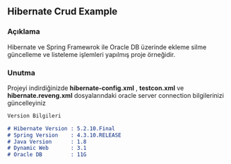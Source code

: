 ## Hibernate Crud Example



### Açıklama

Hibernate ve Spring Framewrok ile Oracle DB üzerinde ekleme silme güncelleme ve listeleme işlemleri yapılmış proje örneğidir.

### Unutma
Projeyi indirdiğinizde **hibernate-config.xml** , **testcon.xml**  ve **hibernate.reveng.xml** dosyalarındaki oracle server connection bilgilerinizi güncelleyiniz


```markdown
Version Bilgileri

# Hibernate Version : 5.2.10.Final
# Spring Version    : 4.3.10.RELEASE
# Java Version      : 1.8 
# Dynamic Web       : 3.1
# Oracle DB         : 11G

```

